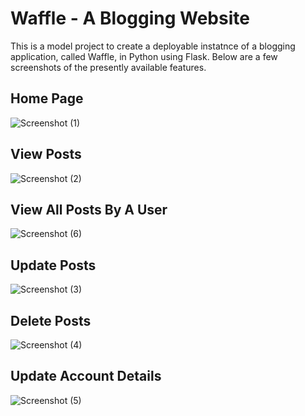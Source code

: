 # Waffle - A Blogging Website
This is a model project to create a deployable instatnce of a blogging application, called Waffle, in Python using Flask. 
Below are a few screenshots of the presently available features.

## Home Page
![Screenshot (1)](https://user-images.githubusercontent.com/10278430/63555666-778ff980-c55f-11e9-944e-fa63d768c6d0.png)

## View Posts
![Screenshot (2)](https://user-images.githubusercontent.com/10278430/63555667-778ff980-c55f-11e9-8c11-71f6124956ea.png)

## View All Posts By A User
![Screenshot (6)](https://user-images.githubusercontent.com/10278430/63555806-0270f400-c560-11e9-804a-92416a6d6bc9.png)

## Update Posts
![Screenshot (3)](https://user-images.githubusercontent.com/10278430/63555668-78289000-c55f-11e9-9ff3-3a3ff1d322ee.png)

## Delete Posts
![Screenshot (4)](https://user-images.githubusercontent.com/10278430/63555669-78289000-c55f-11e9-9c2d-00095ba40a1b.png)

## Update Account Details
![Screenshot (5)](https://user-images.githubusercontent.com/10278430/63555670-78289000-c55f-11e9-8cde-4b24a7d03af7.png)

